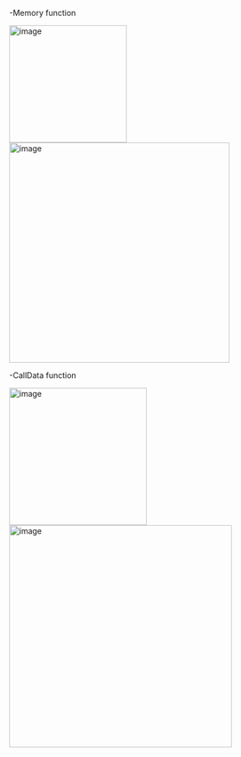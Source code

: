 -Memory function


<img width="211" alt="image" src="https://github.com/jfmunoz997/Gas-Optimization/assets/140084670/fe871007-51e9-43b0-9fc3-16573a654f76">

<img width="396" alt="image" src="https://github.com/jfmunoz997/Gas-Optimization/assets/140084670/2224714f-e731-4645-ac96-3f5bd435c73a">




-CallData function


<img width="247" alt="image" src="https://github.com/jfmunoz997/Gas-Optimization/assets/140084670/390497ba-9a3d-41f8-aa83-5196040c804c">

<img width="400" alt="image" src="https://github.com/jfmunoz997/Gas-Optimization/assets/140084670/ff376c88-7e98-4802-ab89-5345bb917e6c">

